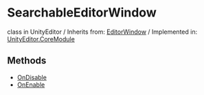 # SearchableEditorWindow
class in UnityEditor
 / Inherits from: <a href="https://docs.unity3d.com/6000.0/Documentation/ScriptReference/EditorWindow.html">EditorWindow</a> / Implemented in: <a href="https://docs.unity3d.com/6000.0/Documentation/ScriptReference/UnityEditor.CoreModule.html">UnityEditor.CoreModule</a>

## Methods
- <a href="https://docs.unity3d.com/6000.0/Documentation/ScriptReference/SearchableEditorWindow.OnDisable.html">OnDisable</a>
- <a href="https://docs.unity3d.com/6000.0/Documentation/ScriptReference/SearchableEditorWindow.OnEnable.html">OnEnable</a>
